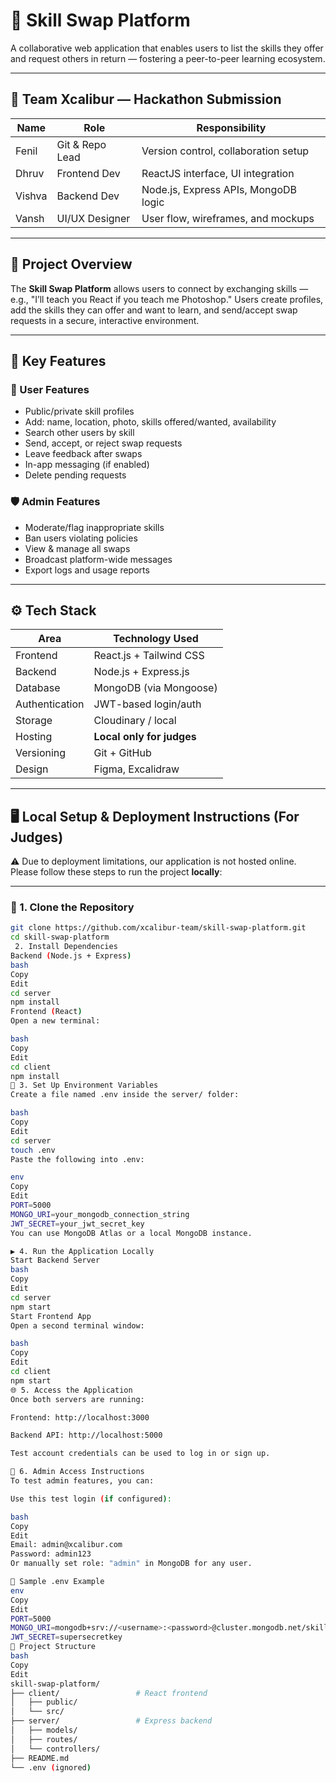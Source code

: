 # 🔁 Skill Swap Platform

A collaborative web application that enables users to list the skills they offer and request others in return — fostering a peer-to-peer learning ecosystem.

---

## 🚀 Team Xcalibur — Hackathon Submission

| Name     | Role            | Responsibility                        |
|----------|------------------|----------------------------------------|
| Fenil    | Git & Repo Lead  | Version control, collaboration setup  |
| Dhruv    | Frontend Dev     | ReactJS interface, UI integration      |
| Vishva   | Backend Dev      | Node.js, Express APIs, MongoDB logic   |
| Vansh    | UI/UX Designer   | User flow, wireframes, and mockups    |

---

## 🧠 Project Overview

The **Skill Swap Platform** allows users to connect by exchanging skills — e.g., "I’ll teach you React if you teach me Photoshop." Users create profiles, add the skills they can offer and want to learn, and send/accept swap requests in a secure, interactive environment.

---

## 🧩 Key Features

### 👤 User Features
- Public/private skill profiles
- Add: name, location, photo, skills offered/wanted, availability
- Search other users by skill
- Send, accept, or reject swap requests
- Leave feedback after swaps
- In-app messaging (if enabled)
- Delete pending requests

### 🛡️ Admin Features
- Moderate/flag inappropriate skills
- Ban users violating policies
- View & manage all swaps
- Broadcast platform-wide messages
- Export logs and usage reports

---

## ⚙️ Tech Stack

| Area          | Technology Used                 |
|---------------|----------------------------------|
| Frontend      | React.js + Tailwind CSS         |
| Backend       | Node.js + Express.js            |
| Database      | MongoDB (via Mongoose)          |
| Authentication| JWT-based login/auth            |
| Storage       | Cloudinary / local              |
| Hosting       | **Local only for judges**       |
| Versioning    | Git + GitHub                    |
| Design        | Figma, Excalidraw               |

---

## 🖥️ Local Setup & Deployment Instructions (For Judges)

⚠️ Due to deployment limitations, our application is not hosted online.  
Please follow these steps to run the project **locally**:

---

### 📁 1. Clone the Repository

```bash
git clone https://github.com/xcalibur-team/skill-swap-platform.git
cd skill-swap-platform
 2. Install Dependencies
Backend (Node.js + Express)
bash
Copy
Edit
cd server
npm install
Frontend (React)
Open a new terminal:

bash
Copy
Edit
cd client
npm install
🧪 3. Set Up Environment Variables
Create a file named .env inside the server/ folder:

bash
Copy
Edit
cd server
touch .env
Paste the following into .env:

env
Copy
Edit
PORT=5000
MONGO_URI=your_mongodb_connection_string
JWT_SECRET=your_jwt_secret_key
You can use MongoDB Atlas or a local MongoDB instance.

▶️ 4. Run the Application Locally
Start Backend Server
bash
Copy
Edit
cd server
npm start
Start Frontend App
Open a second terminal window:

bash
Copy
Edit
cd client
npm start
🌐 5. Access the Application
Once both servers are running:

Frontend: http://localhost:3000

Backend API: http://localhost:5000

Test account credentials can be used to log in or sign up.

🔐 6. Admin Access Instructions
To test admin features, you can:

Use this test login (if configured):

bash
Copy
Edit
Email: admin@xcalibur.com
Password: admin123
Or manually set role: "admin" in MongoDB for any user.

📃 Sample .env Example
env
Copy
Edit
PORT=5000
MONGO_URI=mongodb+srv://<username>:<password>@cluster.mongodb.net/skillswap
JWT_SECRET=supersecretkey
📂 Project Structure
bash
Copy
Edit
skill-swap-platform/
├── client/                 # React frontend
│   ├── public/
│   └── src/
├── server/                 # Express backend
│   ├── models/
│   ├── routes/
│   └── controllers/
├── README.md
└── .env (ignored)
